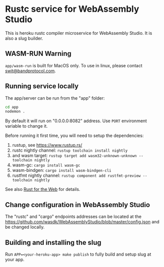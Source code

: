 # Rustc service for WebAssembly Studio

This is heroku rustc compiler microservice for WebAssembly Studio. It is also a slug builder.

## WASM-RUN Warning
`app/wasm-run` is built for MacOS only. To use in linux, please contact swit@bandprotocol.com.

## Running service locally

The app/server can be run from the "app" folder:

```sh
cd app
nodemon .
```
  
By default it will run on "0.0.0.0:8082" address. Use `PORT` environment variable to change it.

Before running it first time, you will need to setup the dependencies:

1. rustup, see https://www.rustup.rs/
2. rustc nightly channel: `rustup toolchain install nightly`
3. and wasm target: `rustup target add wasm32-unknown-unknown --toolchain nightly`
4. wasm-gc: `cargo install wasm-gc`
5. wasm-bindgen: `cargo install wasm-bindgen-cli`
6. rustfmt nightly channel: `rustup component add rustfmt-preview --toolchain nightly`

See also [Rust for the Web](https://www.hellorust.com/setup/wasm-target/) for details.

## Change configuration in WebAssembly Studio

The "rustc" and  "cargo" endpoints addresses can be located at the https://github.com/wasdk/WebAssemblyStudio/blob/master/config.json and be changed locally.

## Building and installing the slug

Run `APP=<your-heroku-app> make publish` to fully build and setup slug at your app.
